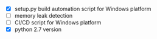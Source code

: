 - [x] setup.py build automation script for Windows platform
- [ ] memory leak detection
- [ ] CI/CD script for Windows platform
- [x] python 2.7 version

